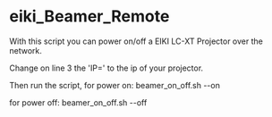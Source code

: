 # eiki_Beamer_Remote
With this script you can power on/off a EIKI LC-XT Projector over the network.


Change on line 3 the 'IP=' to the ip of your projector.

Then run the script, for power on:
beamer_on_off.sh --on

for power off:
beamer_on_off.sh --off
